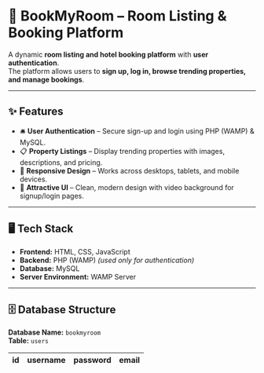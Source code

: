 # 📌 BookMyRoom – Room Listing & Booking Platform

A dynamic **room listing and hotel booking platform** with **user authentication**.  
The platform allows users to **sign up, log in, browse trending properties, and manage bookings**.  

---

## ✨ Features
- 🛎 **User Authentication** – Secure sign-up and login using PHP (WAMP) & MySQL.
- 📋 **Property Listings** – Display trending properties with images, descriptions, and pricing.
- 📱 **Responsive Design** – Works across desktops, tablets, and mobile devices.
- 🌊 **Attractive UI** – Clean, modern design with video background for signup/login pages.

---

## 🖥️ Tech Stack
- **Frontend:** HTML, CSS, JavaScript  
- **Backend:** PHP (WAMP) *(used only for authentication)*  
- **Database:** MySQL  
- **Server Environment:** WAMP Server  

---

## 🗄️ Database Structure
**Database Name:** `bookmyroom`  
**Table:** `users`  

| id  | username     | password | email                 |
|-----|-------------|----------|-----------------------|
